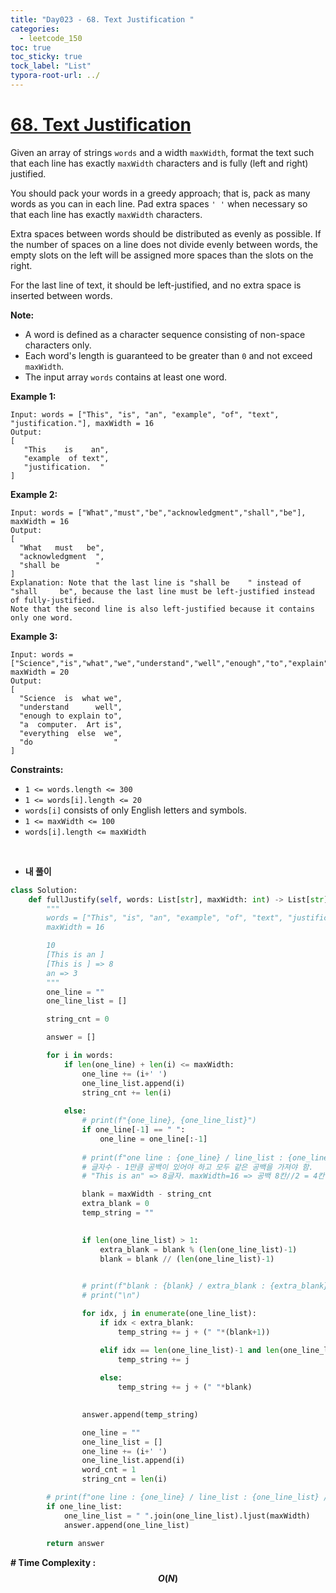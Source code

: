 ```yaml
---
title: "Day023 - 68. Text Justification "
categories:
  - leetcode_150
toc: true
toc_sticky: true
tock_label: "List"
typora-root-url: ../
---
```



# [68. Text Justification](https://leetcode.com/problems/text-justification/)

Given an array of strings `words` and a width `maxWidth`, format the text such that each line has exactly `maxWidth` characters and is fully (left and right) justified.

You should pack your words in a greedy approach; that is, pack as many words as you can in each line. Pad extra spaces `' '` when necessary so that each line has exactly `maxWidth` characters.

Extra spaces between words should be distributed as evenly as possible. If the number of spaces on a line does not divide evenly between words, the empty slots on the left will be assigned more spaces than the slots on the right.

For the last line of text, it should be left-justified, and no extra space is inserted between words.

**Note:**

- A word is defined as a character sequence consisting of non-space characters only.
- Each word's length is guaranteed to be greater than `0` and not exceed `maxWidth`.
- The input array `words` contains at least one word.

 

**Example 1:**

```
Input: words = ["This", "is", "an", "example", "of", "text", "justification."], maxWidth = 16
Output:
[
   "This    is    an",
   "example  of text",
   "justification.  "
]
```

**Example 2:**

```
Input: words = ["What","must","be","acknowledgment","shall","be"], maxWidth = 16
Output:
[
  "What   must   be",
  "acknowledgment  ",
  "shall be        "
]
Explanation: Note that the last line is "shall be    " instead of "shall     be", because the last line must be left-justified instead of fully-justified.
Note that the second line is also left-justified because it contains only one word.
```

**Example 3:**

```
Input: words = ["Science","is","what","we","understand","well","enough","to","explain","to","a","computer.","Art","is","everything","else","we","do"], maxWidth = 20
Output:
[
  "Science  is  what we",
  "understand      well",
  "enough to explain to",
  "a  computer.  Art is",
  "everything  else  we",
  "do                  "
]
```

 

**Constraints:**

- `1 <= words.length <= 300`
- `1 <= words[i].length <= 20`
- `words[i]` consists of only English letters and symbols.
- `1 <= maxWidth <= 100`
- `words[i].length <= maxWidth`

<br>

- **내 풀이**

```python
class Solution:
    def fullJustify(self, words: List[str], maxWidth: int) -> List[str]:
        """
        words = ["This", "is", "an", "example", "of", "text", "justification."]
        maxWidth = 16

        10
        [This is an ]
        [This is ] => 8
        an => 3
        """
        one_line = ""
        one_line_list = []

        string_cnt = 0

        answer = []

        for i in words:
            if len(one_line) + len(i) <= maxWidth:
                one_line += (i+' ')
                one_line_list.append(i)
                string_cnt += len(i)
        
            else:
                # print(f"{one_line}, {one_line_list}")
                if one_line[-1] == " ":
                    one_line = one_line[:-1]
                
                # print(f"one line : {one_line} / line_list : {one_line_list} / string count : {string_cnt}")
                # 글자수 - 1만큼 공백이 있어야 하고 모두 같은 공백을 가져야 함.
                # "This is an" => 8글자. maxWidth=16 => 공백 8칸//2 = 4칸씩.

                blank = maxWidth - string_cnt
                extra_blank = 0
                temp_string = ""

                
                if len(one_line_list) > 1:
                    extra_blank = blank % (len(one_line_list)-1)
                    blank = blank // (len(one_line_list)-1)
                    

                # print(f"blank : {blank} / extra_blank : {extra_blank} / one_line_list : {one_line_list}")
                # print("\n")

                for idx, j in enumerate(one_line_list):
                    if idx < extra_blank:
                        temp_string += j + (" "*(blank+1))

                    elif idx == len(one_line_list)-1 and len(one_line_list) != 1: 
                        temp_string += j
                    
                    else:
                        temp_string += j + (" "*blank)
                        

                answer.append(temp_string)

                one_line = ""
                one_line_list = []
                one_line += (i+' ')
                one_line_list.append(i)
                word_cnt = 1 
                string_cnt = len(i)

        # print(f"one line : {one_line} / line_list : {one_line_list} / string count : {string_cnt} / maxWidth : {maxWidth}")
        if one_line_list:
            one_line_list = " ".join(one_line_list).ljust(maxWidth)
            answer.append(one_line_list)
                
        return answer
```





**\# Time Complexity  : $$O(N)$$** 

<br>

